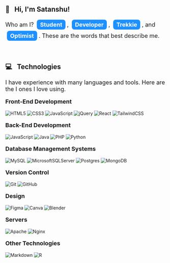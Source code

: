 ## <b>👋 &nbsp; Hi, I'm Satanshu!</b>

<p style="font-size:large; line-height:35px">Who am I? <b
    style="background-color:dodgerblue; color:white; padding:5px 10px; margin:5px; border-radius: 8px;">Student</b>,
  <b style="background-color:dodgerblue; color:white; padding:5px 10px; margin:5px; border-radius: 8px;">Developer</b>,
  <b style="background-color:dodgerblue; color:white; padding:5px 10px; margin:5px; border-radius: 8px;">Trekkie</b>,
  and
  <b style="background-color:dodgerblue; color:white; padding:5px 10px; margin:5px; border-radius: 8px;">Optimist</b>.
  These are the words that
  best describe
  me.
</p>
<br>

## <b>💻 &nbsp; Technologies</b>

<p style="font-size:large">I have experience with many languages and tools. Here are the I ones I love using.</p>
<div align="left">

  <p style="font-size: large;"><b>Front-End Development</b></p>

![HTML5](https://img.shields.io/badge/html5-%23E34F26.svg?style=for-the-badge&logo=html5&logoColor=white)
![CSS3](https://img.shields.io/badge/css3-%231572B6.svg?style=for-the-badge&logo=css3&logoColor=white)
![JavaScript](https://img.shields.io/badge/javascript-%23323330.svg?style=for-the-badge&logo=javascript&logoColor=%23F7DF1E)
![jQuery](https://img.shields.io/badge/jquery-%230769AD.svg?style=for-the-badge&logo=jquery&logoColor=white)
![React](https://img.shields.io/badge/react-%2320232a.svg?style=for-the-badge&logo=react&logoColor=%2361DAFB)
![TailwindCSS](https://img.shields.io/badge/tailwindcss-%2338B2AC.svg?style=for-the-badge&logo=tailwind-css&logoColor=white)

  <p style="font-size: large;"><b>Back-End Development</b></p>

![JavaScript](https://img.shields.io/badge/javascript-%23323330.svg?style=for-the-badge&logo=javascript&logoColor=%23F7DF1E)
![Java](https://img.shields.io/badge/java-%23ED8B00.svg?style=for-the-badge&logo=openjdk&logoColor=white)
![PHP](https://img.shields.io/badge/php-%23777BB4.svg?style=for-the-badge&logo=php&logoColor=white)
![Python](https://img.shields.io/badge/python-3670A0?style=for-the-badge&logo=python&logoColor=ffdd54)

  <p style="font-size: large;"><b>Database Management Systems</b></p>

![MySQL](https://img.shields.io/badge/mysql-%2300f.svg?style=for-the-badge&logo=mysql&logoColor=white)
![MicrosoftSQLServer](https://img.shields.io/badge/Microsoft%20SQL%20Server-CC2927?style=for-the-badge&logo=microsoft%20sql%20server&logoColor=white)
![Postgres](https://img.shields.io/badge/postgres-%23316192.svg?style=for-the-badge&logo=postgresql&logoColor=white)
![MongoDB](https://img.shields.io/badge/MongoDB-%234ea94b.svg?style=for-the-badge&logo=mongodb&logoColor=white)

  <p style="font-size: large;"><b>Version Control</b></p>

![Git](https://img.shields.io/badge/git-%23F05033.svg?style=for-the-badge&logo=git&logoColor=white)
![GitHub](https://img.shields.io/badge/github-%23121011.svg?style=for-the-badge&logo=github&logoColor=white)

  <p style="font-size: large;"><b>Design</b></p>

![Figma](https://img.shields.io/badge/figma-%23F24E1E.svg?style=for-the-badge&logo=figma&logoColor=white)
![Canva](https://img.shields.io/badge/Canva-%2300C4CC.svg?style=for-the-badge&logo=Canva&logoColor=white)
![Blender](https://img.shields.io/badge/blender-%23F5792A.svg?style=for-the-badge&logo=blender&logoColor=white)

  <p style="font-size: large;"><b>Servers</b></p>

![Apache](https://img.shields.io/badge/apache-%23D42029.svg?style=for-the-badge&logo=apache&logoColor=white)
![Nginx](https://img.shields.io/badge/nginx-%23009639.svg?style=for-the-badge&logo=nginx&logoColor=white)

  <p style="font-size: large;"><b>Other Technologies</b></p>

![Markdown](https://img.shields.io/badge/markdown-%23000000.svg?style=for-the-badge&logo=markdown&logoColor=white)
![R](https://img.shields.io/badge/r-%23276DC3.svg?style=for-the-badge&logo=r&logoColor=white)

</div>

<!-- [![Anurag's GitHub
stats](https://github-readme-stats.vercel.app/api?username=SatanshuMishra)](https://github.com/anuraghazra/github-readme-stats)

[![Readme
Card](https://github-readme-stats.vercel.app/api/pin/?username=SatanshuMishra&repo=discussIt&show_owner=true&bg_color=0d1116&hide_border=true&icon_color=ffffff)](https://github.com/SatanshuMishra/discussIt)

[![Readme
Card](https://github-readme-stats.vercel.app/api/pin/?username=SatanshuMishra&repo=myCanvasApp&show_owner=true&bg_color=0d1116&hide_border=true&icon_color=ffffff)](https://github.com/SatanshuMishra/myCanvasApp)

[![Readme
Card](https://github-readme-stats.vercel.app/api/pin/?username=SatanshuMishra&repo=B.E.A.S.T-Security-Management&show_owner=true&bg_color=0d1116&hide_border=true&icon_color=ffffff)](https://github.com/SatanshuMishra/B.E.A.S.T-Security-Management)

[![Readme
Card](https://github-readme-stats.vercel.app/api/pin/?username=SatanshuMishra&repo=ShareTheWealth&show_owner=true&bg_color=0d1116&hide_border=true&icon_color=ffffff)](https://github.com/SatanshuMishra/ShareTheWealth)

[![Readme
Card](https://github-readme-stats.vercel.app/api/pin/?username=SatanshuMishra&repo=WolfcraftMCSMP-Website&show_owner=true&bg_color=0d1116&hide_border=true&icon_color=ffffff)](https://github.com/SatanshuMishra/WolfcraftMCSMP-Website)

<a href="https://github.com/anuraghazra/github-readme-stats">
  <img align="center" src="https://github-readme-stats.vercel.app/api/pin/?username=SatanshuMishra&repo=discussIt&show_owner=true&bg_color=0d1116&hide_border=true&icon_color=ffffff" />
</a>
<a href="https://github.com/anuraghazra/convoychat">
  <img align="center" src="https://github-readme-stats.vercel.app/api/pin/?username=anuraghazra&repo=convoychat" />
</a> -->
